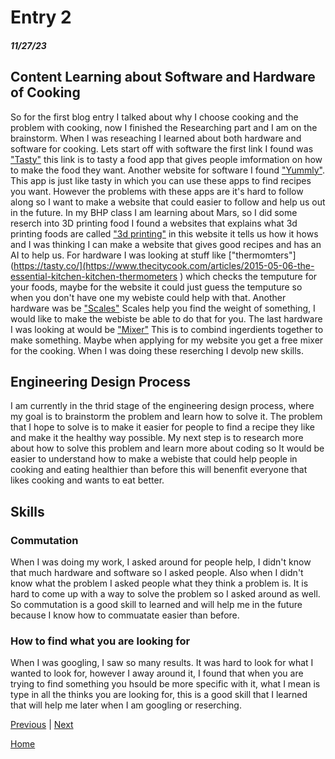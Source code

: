 # Entry 2
##### 11/27/23


## Content Learning about Software and Hardware of Cooking

So for the first blog entry I talked about why I choose cooking and the problem with cooking, now I finished the Researching part and I am on the brainstorm. When I was reseaching I learned about both hardware and software for cooking. Lets start off with software the first link I found was ["Tasty"](https://tasty.co/) this link is to tasty a food app that gives people imformation on how to make the food they want. Another website for software I found ["Yummly"]( https://www.yummly.com/). This app is just like tasty in which you can use these apps to find recipes you want. However the problems with these apps are it's hard to follow along so I want to make a website that could easier to follow and help us out in the future. In my BHP class I am learning about Mars, so I did some reserch into 3D printing food I found a websites that explains what 3d printing foods are called ["3d printing"](https://www.3dnatives.com/en/food-3d-printing220520184/) in this website it tells us how it hows and I was thinking I can make a website that gives good recipes and has an AI to help us. For hardware I was looking at stuff like ["thermomters"](https://tasty.co/](https://www.thecitycook.com/articles/2015-05-06-the-essential-kitchen-kitchen-thermometers ) which checks the temputure for your foods, maybe for the website it could just guess the temputure so when you don't have one my webiste could help with that. Another hardware was be ["Scales"](https://www.thecitycook.com/articles/2014-12-12-the-essential-kitchen-scales   ) Scales help you find the weight of something, I would like to make the webiste be able to do that for you. The last hardware I was looking at would be ["Mixer"](https://www.cnn.com/cnn-underscored/reviews/best-stand-mixer ) This is to combind ingerdients together to make something. Maybe when applying for my website you get a free mixer for the cooking. When I was doing these reserching I devolp new skills. 



## Engineering Design Process
I am currently in the thrid stage of the engineering design process, where my goal is to brainstorm the problem and learn how to solve it. The problem that I hope to solve is to make it easier for people to find a recipe they like and make it the healthy way possible. My next step is to research more about how to solve this problem and learn more about coding so It would be easier to understand how to make a webiste that could help people in cooking and eating healthier than before this will benenfit everyone that likes cooking and wants to eat better.


## Skills 
### Commutation
When I was doing my work, I asked around for people help, I didn't know that much hardware and software so I asked people. Also when I didn't know what the problem I asked people what they think a problem is. It is hard to come up with a way to solve the problem so I asked around as well. So commutation is a good skill to learned and will help me in the future because I know how to commuatate easier than before.


### How to find what you are looking for
When I was googling, I saw so many results. It was hard to look for what I wanted to look for, however I away around it, I found that when you are trying to find something you hsould be more specific with it, what I mean is type in all the thinks you are looking for, this is a good skill that I learned that will help me later when I am googling or reserching. 












































































[Previous](entry01.md) | [Next](entry03.md)

[Home](../README.md)
